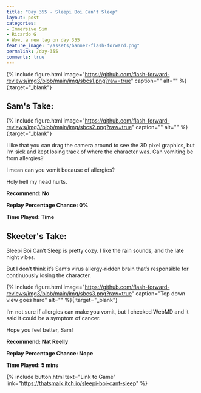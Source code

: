 ```yaml
---
title: "Day 355 - Sleepi Boi Can't Sleep"
layout: post
categories:
- Immersive Sim
- Ricardo G
- Wow, a new tag on day 355
feature_image: "/assets/banner-flash-forward.png"
permalink: /day-355
comments: true
---
```


{% include figure.html image="https://github.com/flash-forward-reviews/img3/blob/main/img/sbcs1.png?raw=true" caption="" alt="" %}{:target="_blank"}

## Sam's Take:

{% include figure.html image="https://github.com/flash-forward-reviews/img3/blob/main/img/sbcs2.png?raw=true" caption="" alt="" %}{:target="_blank"}

I like that you can drag the camera around to see the 3D pixel graphics, but I’m sick and kept losing track of where the character was. Can vomiting be from allergies?

I mean can you vomit because of allergies?

Holy hell my head hurts.

**Recommend: No**

**Replay Percentage Chance: 0%**

**Time Played: Time**

## Skeeter's Take:

Sleepi Boi Can’t Sleep is pretty cozy. I like the rain sounds, and the late night vibes. 

But I don’t think it’s Sam’s virus allergy-ridden brain that’s responsible for continuously losing the character. 

{% include figure.html image="https://github.com/flash-forward-reviews/img3/blob/main/img/sbcs3.png?raw=true" caption="Top down view goes hard" alt="" %}{:target="_blank"}

I’m not sure if allergies can make you vomit, but I checked WebMD and it said it could be a symptom of cancer. 

Hope you feel better, Sam!

**Recommend: Nat Reelly**

**Replay Percentage Chance: Nope**

**Time Played: 5 mins**

{% include button.html text="Link to Game" link="https://thatsmaik.itch.io/sleepi-boi-cant-sleep" %}